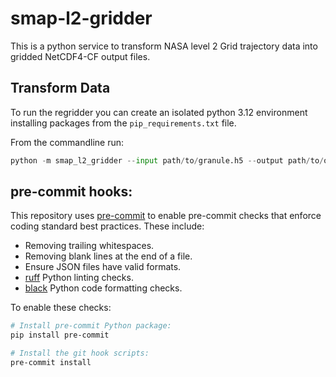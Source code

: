 # smap-l2-gridder

This is a python service to transform NASA level 2 Grid trajectory data into gridded NetCDF4-CF output files.


## Transform Data

To run the regridder you can create an isolated python 3.12 environment installing packages from the `pip_requirements.txt` file.

From the commandline run:

```python
python -m smap_l2_gridder --input path/to/granule.h5 --output path/to/output_granule.nc
```


## pre-commit hooks:

This repository uses [pre-commit](https://pre-commit.com/) to enable pre-commit
checks that enforce coding standard best practices. These include:

* Removing trailing whitespaces.
* Removing blank lines at the end of a file.
* Ensure JSON files have valid formats.
* [ruff](https://github.com/astral-sh/ruff) Python linting checks.
* [black](https://black.readthedocs.io/en/stable/index.html) Python code
  formatting checks.

To enable these checks:

```bash
# Install pre-commit Python package:
pip install pre-commit

# Install the git hook scripts:
pre-commit install
```
